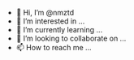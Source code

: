 - 👋 Hi, I’m @nmztd
- 👀 I’m interested in ...
- 🌱 I’m currently learning ...
- 💞️ I’m looking to collaborate on ...
- 📫 How to reach me ...

<!---
nmztd/nmztd is a ✨ special ✨ repository because its `README.md` (this file) appears on your GitHub profile.
You can click the Preview link to take a look at your changes.
--->

